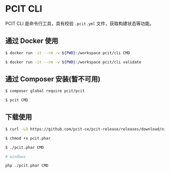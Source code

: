 # PCIT CLI

PCIT CLI 是命令行工具，具有校验 `.pcit.yml` 文件，获取构建状态等功能。

## 通过 Docker 使用

```bash
$ docker run -it --rm -v ${PWD}:/workspace pcit/cli CMD

$ docker run -it --rm -v ${PWD}:/workspace pcit/cli validate
```

## 通过 Composer 安装(暂不可用)

```bash
$ composer global require pcit/pcit

$ pcit CMD
```

## 下载使用

```bash
$ curl -LO https://github.com/pcit-ce/pcit-release/releases/download/nightly/pcit.phar

$ chmod +x pcit.phar

$ ./pcit.phar CMD

# windows

php ./pcit.phar CMD
```

